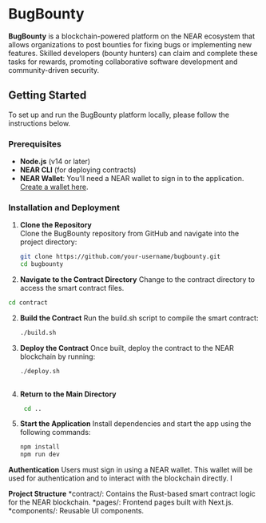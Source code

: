 # BugBounty

**BugBounty** is a blockchain-powered platform on the NEAR ecosystem that allows organizations to post bounties for fixing bugs or implementing new features. Skilled developers (bounty hunters) can claim and complete these tasks for rewards, promoting collaborative software development and community-driven security.

## Getting Started

To set up and run the BugBounty platform locally, please follow the instructions below.

### Prerequisites

- **Node.js** (v14 or later)
- **NEAR CLI** (for deploying contracts)
- **NEAR Wallet**: You’ll need a NEAR wallet to sign in to the application. [Create a wallet here](https://wallet.near.org).

### Installation and Deployment

1. **Clone the Repository**  
   Clone the BugBounty repository from GitHub and navigate into the project directory:
   ```bash
   git clone https://github.com/your-username/bugbounty.git
   cd bugbounty
2. **Navigate to the Contract Directory**
   Change to the contract directory to access the smart contract files.
 ```bash
 cd contract
```
2. **Build the Contract**
   Run the build.sh script to compile the smart contract:
   ```bash
   ./build.sh
3. **Deploy the Contract**
   Once built, deploy the contract to the NEAR blockchain by running:
   ```bash
   ./deploy.sh
    
4. **Return to the Main Directory**
   ```bash
    cd ..
5. **Start the Application**
   Install dependencies and start the app using the following commands:
    ```bash
    npm install
    npm run dev

**Authentication**
Users must sign in using a NEAR wallet. This wallet will be used for authentication and to interact with the blockchain directly. I

**Project Structure**
  *contract/: Contains the Rust-based smart contract logic for the NEAR blockchain.
  *pages/: Frontend pages built with Next.js.
  *components/: Reusable UI components.



